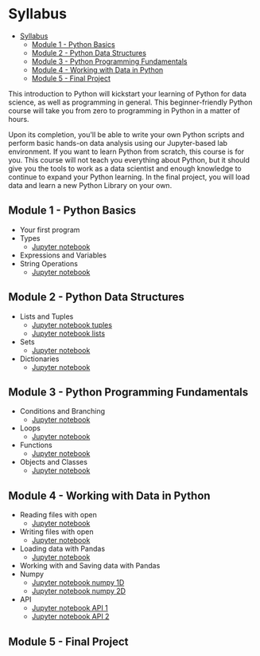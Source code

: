 # Syllabus

- [Syllabus](#syllabus)
  - [Module 1 - Python Basics](#module-1---python-basics)
  - [Module 2 - Python Data Structures](#module-2---python-data-structures)
  - [Module 3 - Python Programming Fundamentals](#module-3---python-programming-fundamentals)
  - [Module 4 - Working with Data in Python](#module-4---working-with-data-in-python)
  - [Module 5 - Final Project](#module-5---final-project)

This introduction to Python will kickstart your learning of Python for data science, as well as programming in general. This beginner-friendly Python course will take you from zero to programming in Python in a matter of hours.

Upon its completion, you'll be able to write your own Python scripts and perform basic hands-on data analysis using our Jupyter-based lab environment. If you want to learn Python from scratch, this course is for you. This course will not teach you everything about Python, but it should give you the tools to work as a data scientist and enough knowledge to continue to expand your Python learning. In the final project, you will load data and learn a new Python Library on your own.

## Module 1 - Python Basics

* Your first program
* Types
  * [Jupyter notebook](Module&#32;1&#32;-&#32;Python&#32;Basics/PY0101EN-1-1-Types.ipynb)
* Expressions and Variables
* String Operations
  * [Jupyter notebook](Module&#32;1&#32;-&#32;Python&#32;Basics/PY0101EN-1-2-Strings.ipynb)

## Module 2 - Python Data Structures

* Lists and Tuples
  * [Jupyter notebook tuples](Module&#32;2&#32;-&#32;Python&#32;Data&#32;Structures/PY0101EN-2-1-Tuples.ipynb)
  * [Jupyter notebook lists](Module&#32;2&#32;-&#32;Python&#32;Data&#32;Structures/PY0101EN-2-2-Lists.ipynb)
* Sets
  * [Jupyter notebook](Module&#32;2&#32;-&#32;Python&#32;Data&#32;Structures/PY0101EN-2-4-Sets.ipynb)
* Dictionaries
  * [Jupyter notebook](Module&#32;2&#32;-&#32;Python&#32;Data&#32;Structures/PY0101EN-2-3-Dictionaries.ipynb)

## Module 3 - Python Programming Fundamentals

* Conditions and Branching
  * [Jupyter notebook](Module&#32;3&#32;-&#32;ython&#32;Programming&#32;Fundamentals/PY0101EN-3-1-Conditions.ipynb)
* Loops
  * [Jupyter notebook](Module&#32;3&#32;-&#32;ython&#32;Programming&#32;Fundamentals/PY0101EN-3-2-Loops.ipynb)
* Functions
  * [Jupyter notebook](Module&#32;3&#32;-&#32;ython&#32;Programming&#32;Fundamentals/PY0101EN-3-3-Functions.ipynb)
* Objects and Classes
  * [Jupyter notebook](Module&#32;3&#32;-&#32;ython&#32;Programming&#32;Fundamentals/PY0101EN-3-4-Classes.ipynb)

## Module 4 - Working with Data in Python

* Reading files with open
  * [Jupyter notebook](Module&#32;4&#32;-&#32;Working&#32;with&#32;Data&#32;in&#32;Python/PY0101EN-4-1-ReadFile.ipynb)
* Writing files with open
  * [Jupyter notebook](Module&#32;4&#32;-&#32;Working&#32;with&#32;Data&#32;in&#32;Python/PY0101EN-4-2-WriteFile.ipynb)
* Loading data with Pandas
  * [Jupyter notebook](Module&#32;4&#32;-&#32;Working&#32;with&#32;Data&#32;in&#32;Python/PY0101EN-4-3-LoadData.ipynb)
* Working with and Saving data with Pandas
* Numpy
  * [Jupyter notebook numpy 1D](Module&#32;4&#32;-&#32;Working&#32;with&#32;Data&#32;in&#32;Python/PY0101EN-5-1-Numpy1D.ipynb)
  * [Jupyter notebook numpy 2D](Module&#32;4&#32;-&#32;Working&#32;with&#32;Data&#32;in&#32;Python/PY0101EN-5-2-Numpy2D.ipynb)
* API
  * [Jupyter notebook API 1](Module&#32;4&#32;-&#32;Working&#32;with&#32;Data&#32;in&#32;Python/PY0101EN-5.1_Intro_API.ipynb)
  * [Jupyter notebook API 2](Module&#32;4&#32;-&#32;Working&#32;with&#32;Data&#32;in&#32;Python/PY0101EN-5.2_API_2.ipynb)
## Module 5 - Final Project